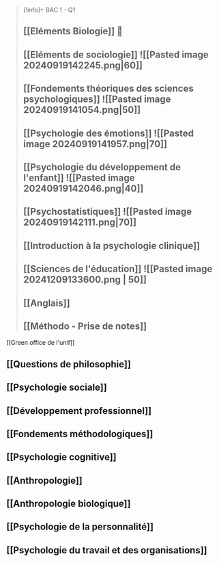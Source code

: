 
> [!info]+ BAC 1 - Q1
> ## [[Eléments Biologie]] 🦠
> ## [[Eléments de sociologie]] ![[Pasted image 20240919142245.png|60]]
> ## [[Fondements théoriques des sciences psychologiques]] ![[Pasted image 20240919141054.png|50]]
> ## [[Psychologie des émotions]] ![[Pasted image 20240919141957.png|70]]
> ## [[Psychologie du développement de l'enfant]] ![[Pasted image 20240919142046.png|40]]
> ## [[Psychostatistiques]] ![[Pasted image 20240919142111.png|70]]
> ## [[Introduction à la psychologie clinique]] 
> ## [[Sciences de l'éducation]] ![[Pasted image 20241209133600.png | 50]]
> ## [[Anglais]]
> ## [[Méthodo - Prise de notes]]

[[Green office de l'unif]]

## [[Questions de philosophie]]
## [[Psychologie sociale]]

## [[Développement professionnel]]
## [[Fondements méthodologiques]]
## [[Psychologie cognitive]]

## [[Anthropologie]]
## [[Anthropologie biologique]]
## [[Psychologie de la personnalité]]
## [[Psychologie du travail et des organisations]]



